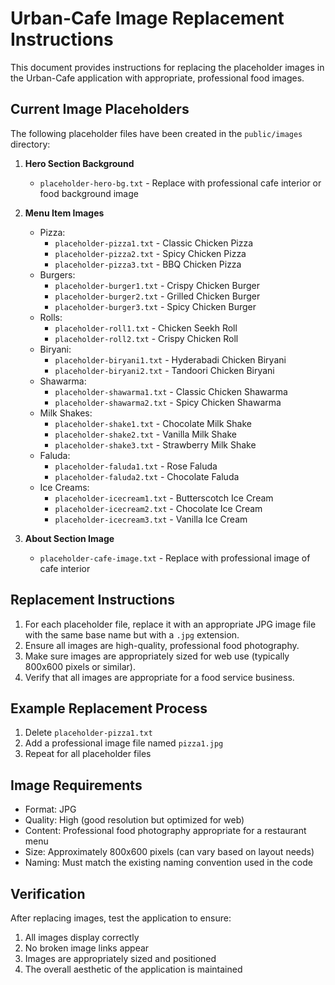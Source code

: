 # Urban-Cafe Image Replacement Instructions

This document provides instructions for replacing the placeholder images in the Urban-Cafe application with appropriate, professional food images.

## Current Image Placeholders

The following placeholder files have been created in the `public/images` directory:

1. **Hero Section Background**
   - `placeholder-hero-bg.txt` - Replace with professional cafe interior or food background image

2. **Menu Item Images**
   - Pizza:
     * `placeholder-pizza1.txt` - Classic Chicken Pizza
     * `placeholder-pizza2.txt` - Spicy Chicken Pizza
     * `placeholder-pizza3.txt` - BBQ Chicken Pizza
   - Burgers:
     * `placeholder-burger1.txt` - Crispy Chicken Burger
     * `placeholder-burger2.txt` - Grilled Chicken Burger
     * `placeholder-burger3.txt` - Spicy Chicken Burger
   - Rolls:
     * `placeholder-roll1.txt` - Chicken Seekh Roll
     * `placeholder-roll2.txt` - Crispy Chicken Roll
   - Biryani:
     * `placeholder-biryani1.txt` - Hyderabadi Chicken Biryani
     * `placeholder-biryani2.txt` - Tandoori Chicken Biryani
   - Shawarma:
     * `placeholder-shawarma1.txt` - Classic Chicken Shawarma
     * `placeholder-shawarma2.txt` - Spicy Chicken Shawarma
   - Milk Shakes:
     * `placeholder-shake1.txt` - Chocolate Milk Shake
     * `placeholder-shake2.txt` - Vanilla Milk Shake
     * `placeholder-shake3.txt` - Strawberry Milk Shake
   - Faluda:
     * `placeholder-faluda1.txt` - Rose Faluda
     * `placeholder-faluda2.txt` - Chocolate Faluda
   - Ice Creams:
     * `placeholder-icecream1.txt` - Butterscotch Ice Cream
     * `placeholder-icecream2.txt` - Chocolate Ice Cream
     * `placeholder-icecream3.txt` - Vanilla Ice Cream

3. **About Section Image**
   - `placeholder-cafe-image.txt` - Replace with professional image of cafe interior

## Replacement Instructions

1. For each placeholder file, replace it with an appropriate JPG image file with the same base name but with a `.jpg` extension.
2. Ensure all images are high-quality, professional food photography.
3. Make sure images are appropriately sized for web use (typically 800x600 pixels or similar).
4. Verify that all images are appropriate for a food service business.

## Example Replacement Process

1. Delete `placeholder-pizza1.txt`
2. Add a professional image file named `pizza1.jpg`
3. Repeat for all placeholder files

## Image Requirements

- Format: JPG
- Quality: High (good resolution but optimized for web)
- Content: Professional food photography appropriate for a restaurant menu
- Size: Approximately 800x600 pixels (can vary based on layout needs)
- Naming: Must match the existing naming convention used in the code

## Verification

After replacing images, test the application to ensure:
1. All images display correctly
2. No broken image links appear
3. Images are appropriately sized and positioned
4. The overall aesthetic of the application is maintained
